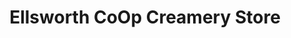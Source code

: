 ---
title: "Ellsworth CoOp Creamery Store"
url: /ellsworth/ellsworth-coop-creamery-store/
shop: dairy
---